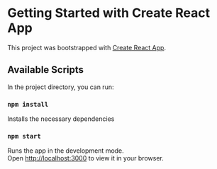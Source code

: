 # Getting Started with Create React App

This project was bootstrapped with [Create React App](https://github.com/facebook/create-react-app).

## Available Scripts

In the project directory, you can run:
### `npm install`

Installs the necessary dependencies

### `npm start`

Runs the app in the development mode.\
Open [http://localhost:3000](http://localhost:3000) to view it in your browser.

